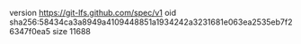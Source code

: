 version https://git-lfs.github.com/spec/v1
oid sha256:58434ca3a8949a4109448851a1934242a3231681e063ea2535eb7f26347f0ea5
size 11688
